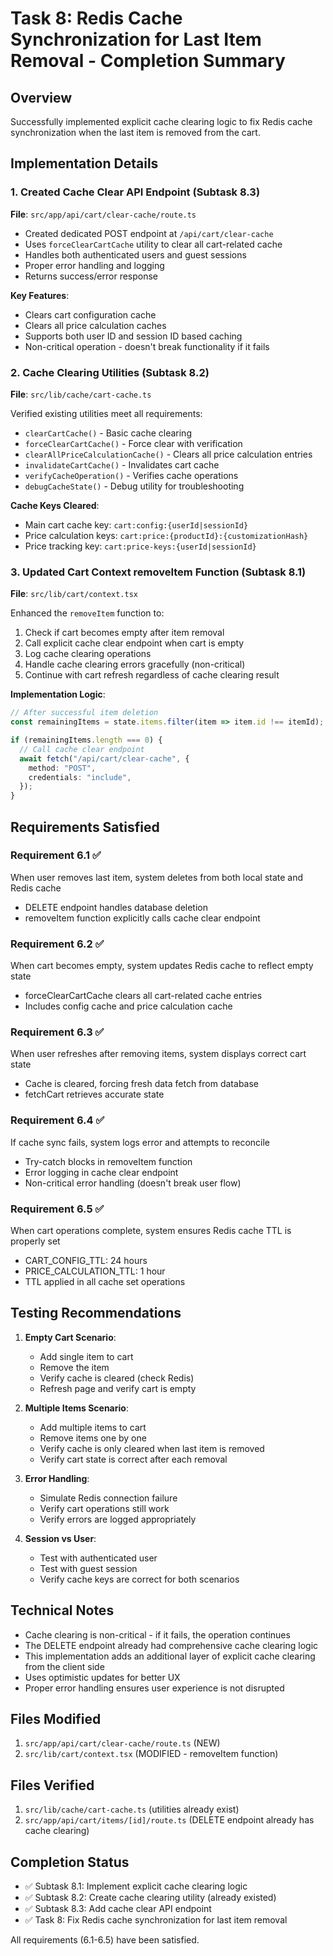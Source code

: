 # Task 8: Redis Cache Synchronization for Last Item Removal - Completion Summary

## Overview
Successfully implemented explicit cache clearing logic to fix Redis cache synchronization when the last item is removed from the cart.

## Implementation Details

### 1. Created Cache Clear API Endpoint (Subtask 8.3)
**File**: `src/app/api/cart/clear-cache/route.ts`

- Created dedicated POST endpoint at `/api/cart/clear-cache`
- Uses `forceClearCartCache` utility to clear all cart-related cache
- Handles both authenticated users and guest sessions
- Proper error handling and logging
- Returns success/error response

**Key Features**:
- Clears cart configuration cache
- Clears all price calculation caches
- Supports both user ID and session ID based caching
- Non-critical operation - doesn't break functionality if it fails

### 2. Cache Clearing Utilities (Subtask 8.2)
**File**: `src/lib/cache/cart-cache.ts`

Verified existing utilities meet all requirements:
- `clearCartCache()` - Basic cache clearing
- `forceClearCartCache()` - Force clear with verification
- `clearAllPriceCalculationCache()` - Clears all price calculation entries
- `invalidateCartCache()` - Invalidates cart cache
- `verifyCacheOperation()` - Verifies cache operations
- `debugCacheState()` - Debug utility for troubleshooting

**Cache Keys Cleared**:
- Main cart cache key: `cart:config:{userId|sessionId}`
- Price calculation keys: `cart:price:{productId}:{customizationHash}`
- Price tracking key: `cart:price-keys:{userId|sessionId}`

### 3. Updated Cart Context removeItem Function (Subtask 8.1)
**File**: `src/lib/cart/context.tsx`

Enhanced the `removeItem` function to:
1. Check if cart becomes empty after item removal
2. Call explicit cache clear endpoint when cart is empty
3. Log cache clearing operations
4. Handle cache clearing errors gracefully (non-critical)
5. Continue with cart refresh regardless of cache clearing result

**Implementation Logic**:
```typescript
// After successful item deletion
const remainingItems = state.items.filter(item => item.id !== itemId);

if (remainingItems.length === 0) {
  // Call cache clear endpoint
  await fetch("/api/cart/clear-cache", {
    method: "POST",
    credentials: "include",
  });
}
```

## Requirements Satisfied

### Requirement 6.1 ✅
When user removes last item, system deletes from both local state and Redis cache
- DELETE endpoint handles database deletion
- removeItem function explicitly calls cache clear endpoint

### Requirement 6.2 ✅
When cart becomes empty, system updates Redis cache to reflect empty state
- forceClearCartCache clears all cart-related cache entries
- Includes config cache and price calculation cache

### Requirement 6.3 ✅
When user refreshes after removing items, system displays correct cart state
- Cache is cleared, forcing fresh data fetch from database
- fetchCart retrieves accurate state

### Requirement 6.4 ✅
If cache sync fails, system logs error and attempts to reconcile
- Try-catch blocks in removeItem function
- Error logging in cache clear endpoint
- Non-critical error handling (doesn't break user flow)

### Requirement 6.5 ✅
When cart operations complete, system ensures Redis cache TTL is properly set
- CART_CONFIG_TTL: 24 hours
- PRICE_CALCULATION_TTL: 1 hour
- TTL applied in all cache set operations

## Testing Recommendations

1. **Empty Cart Scenario**:
   - Add single item to cart
   - Remove the item
   - Verify cache is cleared (check Redis)
   - Refresh page and verify cart is empty

2. **Multiple Items Scenario**:
   - Add multiple items to cart
   - Remove items one by one
   - Verify cache is only cleared when last item is removed
   - Verify cart state is correct after each removal

3. **Error Handling**:
   - Simulate Redis connection failure
   - Verify cart operations still work
   - Verify errors are logged appropriately

4. **Session vs User**:
   - Test with authenticated user
   - Test with guest session
   - Verify cache keys are correct for both scenarios

## Technical Notes

- Cache clearing is non-critical - if it fails, the operation continues
- The DELETE endpoint already had comprehensive cache clearing logic
- This implementation adds an additional layer of explicit cache clearing from the client side
- Uses optimistic updates for better UX
- Proper error handling ensures user experience is not disrupted

## Files Modified

1. `src/app/api/cart/clear-cache/route.ts` (NEW)
2. `src/lib/cart/context.tsx` (MODIFIED - removeItem function)

## Files Verified

1. `src/lib/cache/cart-cache.ts` (utilities already exist)
2. `src/app/api/cart/items/[id]/route.ts` (DELETE endpoint already has cache clearing)

## Completion Status

- ✅ Subtask 8.1: Implement explicit cache clearing logic
- ✅ Subtask 8.2: Create cache clearing utility (already existed)
- ✅ Subtask 8.3: Add cache clear API endpoint
- ✅ Task 8: Fix Redis cache synchronization for last item removal

All requirements (6.1-6.5) have been satisfied.
